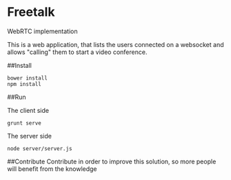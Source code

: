 # Freetalk

WebRTC implementation

This is a web application, that lists the users connected on a websocket and allows "calling" them to start a video conference.


##Install
```
bower install
npm install
```

##Run

The client side
```
grunt serve
```

The server side
```
node server/server.js
```

##Contribute
Contribute in order to improve this solution, so more people will benefit from the knowledge